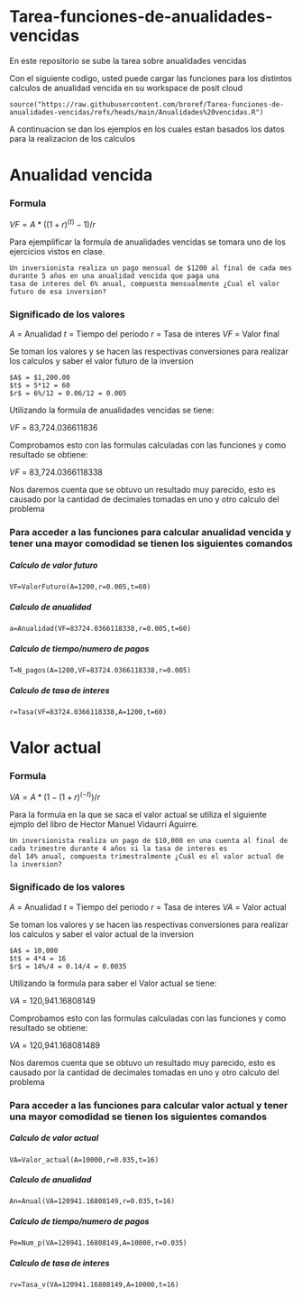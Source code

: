 # Tarea-funciones-de-anualidades-vencidas
En este repositorio se sube la tarea sobre anualidades vencidas

Con el siguiente codigo, usted puede cargar las funciones para los distintos calculos de anualidad vencida en su workspace de posit cloud
```
source("https://raw.githubusercontent.com/broref/Tarea-funciones-de-anualidades-vencidas/refs/heads/main/Anualidades%20vencidas.R")
```

A continuacion se dan los ejemplos en los cuales estan basados los datos para la realizacion de los calculos

# Anualidad vencida

### Formula
$VF = A*((1+r)^(t)-1)/r$

Para ejemplificar la formula de anualidades vencidas se tomara uno de los ejercicios vistos en clase.
```
Un inversionista realiza un pago mensual de $1200 al final de cada mes durante 5 años en una anualidad vencida que paga una
tasa de interes del 6% anual, compuesta mensualmente ¿Cual el valor futuro de esa inversion?
```
### Significado de los valores

$A$ = Anualidad
$t$ = Tiempo del periodo
$r$ = Tasa de interes
$VF$ = Valor final

Se toman los valores y se hacen las respectivas conversiones para realizar los calculos y saber el valor futuro de la inversion
```
$A$ = $1,200.00
$t$ = 5*12 = 60
$r$ = 6%/12 = 0.06/12 = 0.005
```
Utilizando la formula de anualidades vencidas se tiene:

$VF$ = 83,724.036611836

Comprobamos esto con las formulas calculadas con las funciones y como resultado se obtiene:

$VF$ = 83,724.0366118338

Nos daremos cuenta que se obtuvo un resultado muy parecido, esto es causado por la cantidad de decimales tomadas en uno y otro calculo del problema

### Para acceder a las funciones para calcular anualidad vencida y tener una mayor comodidad se tienen los siguientes comandos

##### Calculo de valor futuro
```
VF=ValorFuturo(A=1200,r=0.005,t=60)
```
##### Calculo de anualidad
```
a=Anualidad(VF=83724.0366118338,r=0.005,t=60)
```
##### Calculo de tiempo/numero de pagos
```
T=N_pagos(A=1200,VF=83724.0366118338,r=0.005)
```
##### Calculo de tasa de interes
```
r=Tasa(VF=83724.0366118338,A=1200,t=60)
```


# Valor actual

### Formula
$VA = A*(1-(1+r)^(-t))/r$

Para la formula en la que se saca el valor actual se utiliza el siguiente ejmplo del libro de Hector Manuel Vidaurri Aguirre.
```
Un inversionista realiza un pago de $10,000 en una cuenta al final de cada trimestre durante 4 años si la tasa de interes es
del 14% anual, compuesta trimestralmente ¿Cuál es el valor actual de la inversion?
```
### Significado de los valores

$A$ = Anualidad
$t$ = Tiempo del periodo
$r$ = Tasa de interes
$VA$ = Valor actual

Se toman los valores y se hacen las respectivas conversiones para realizar los calculos y saber el valor actual de la inversion
```
$A$ = 10,000
$t$ = 4*4 = 16
$r$ = 14%/4 = 0.14/4 = 0.0035
```
Utilizando la formula para saber el Valor actual se tiene:

$VA$ = 120,941.16808149

Comprobamos esto con las formulas calculadas con las funciones y como resultado se obtiene:

$VA$ = 120,941.168081489

Nos daremos cuenta que se obtuvo un resultado muy parecido, esto es causado por la cantidad de decimales tomadas en uno y otro calculo del problema

### Para acceder a las funciones para calcular valor actual y tener una mayor comodidad se tienen los siguientes comandos

##### Calculo de valor actual
```
VA=Valor_actual(A=10000,r=0.035,t=16)
```
##### Calculo de anualidad
```
An=Anual(VA=120941.16808149,r=0.035,t=16)
```
##### Calculo de tiempo/numero de pagos
```
Pe=Num_p(VA=120941.16808149,A=10000,r=0.035)
```
##### Calculo de tasa de interes
```
rv=Tasa_v(VA=120941.16808149,A=10000,t=16)
```
